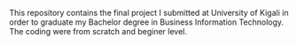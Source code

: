This repository contains the final project I submitted at University of Kigali in order to graduate my Bachelor degree in Business Information Technology.
The coding were from scratch and beginer level.
